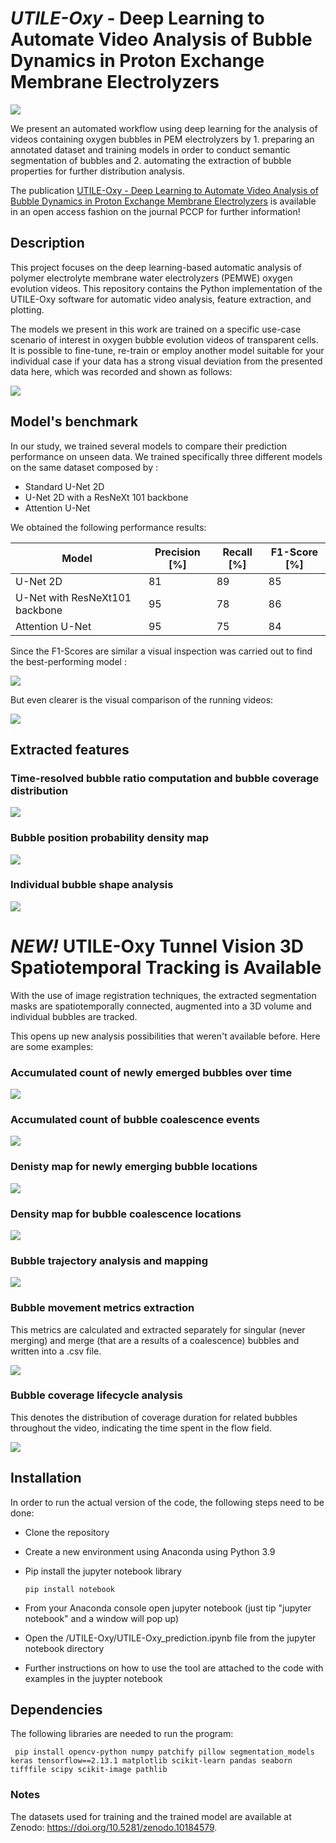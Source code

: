 # *UTILE-Oxy* - Deep Learning to Automate Video Analysis of Bubble Dynamics in Proton Exchange Membrane Electrolyzers

![](https://github.com/andyco98/UTILE-Oxy/blob/main/images/workflow.png)


We present  an automated workflow using deep learning for the analysis of videos containing oxygen bubbles in PEM electrolyzers by 1. preparing an annotated dataset and training models in order to conduct semantic segmentation of bubbles and 2. automating the extraction of bubble properties for further distribution analysis.

The publication [UTILE-Oxy - Deep Learning to Automate Video Analysis of Bubble Dynamics in Proton Exchange Membrane Electrolyzers](https://pubs.rsc.org/en/content/articlelanding/2024/cp/d3cp05869g) is available in an open access fashion on the journal PCCP for further information!


## Description
This project focuses on the deep learning-based automatic analysis of polymer electrolyte membrane water electrolyzers (PEMWE) oxygen evolution videos. 
This repository contains the Python implementation of the UTILE-Oxy software for automatic video analysis, feature extraction, and plotting.

The models we present in this work are trained on a specific use-case scenario of interest in oxygen bubble evolution videos of transparent cells. It is possible to fine-tune, re-train or employ another model suitable for your individual case if your data has a strong visual deviation from the presented data here, which was recorded and shown as follows:

![](https://github.com/andyco98/UTILE-Oxy/blob/main/images/figexperiment.png)

## Model's benchmark
In our study, we trained several models to compare their prediction performance on unseen data. We trained specifically three different models on the same dataset composed by :
- Standard U-Net 2D
- U-Net 2D with a ResNeXt 101 backbone 
- Attention U-Net

We obtained the following performance results:

| Model                           | Precision [%] | Recall [%] | F1-Score [%] |
|---------------------------------|----------------|------------|--------------|
| U-Net 2D                        | 81             | 89         | 85           |
| U-Net with ResNeXt101 backbone  | 95             | 78         | 86           |
| Attention U-Net                 | 95             | 75         | 84           |


Since the F1-Scores are similar a visual inspection was carried out to find the best-performing model :

![](https://github.com/andyco98/UTILE-Oxy/blob/main/images/benchmark.png)

But even clearer is the visual comparison of the running videos:

![](https://github.com/andyco98/UTILE-Oxy/blob/main/images/video_results.gif)

## Extracted features

### Time-resolved bubble ratio computation and bubble coverage distribution

![](https://github.com/andyco98/UTILE-Oxy/blob/main/images/timeresolved.png)

### Bubble position probability density map

![](https://github.com/andyco98/UTILE-Oxy/blob/main/images/heatmaps.png)

### Individual bubble shape analysis

![](https://github.com/andyco98/UTILE-Oxy/blob/main/images/individualcorrect.png)

# *NEW!* UTILE-Oxy Tunnel Vision 3D Spatiotemporal Tracking is Available

With the use of image registration techniques, the extracted segmentation masks are spatiotemporally connected, augmented into a 3D volume and individual bubbles are tracked. 

This opens up new analysis possibilities that weren't available before. Here are some examples:

### Accumulated count of newly emerged bubbles over time

![](https://github.com/alpcanaras/UTILE-Oxy-ALP-FORKED/blob/main/images/New%20Bubbles%20vs.%20Time%201500mV.png)

### Accumulated count of bubble coalescence events

![](https://github.com/alpcanaras/UTILE-Oxy-ALP-FORKED/blob/main/images/Merge%20Events%20vs.%20Time%201500mV.png)

### Denisty map for newly emerging bubble locations

![](https://github.com/alpcanaras/UTILE-Oxy-ALP-FORKED/blob/main/images/Bubble%20Emerging%20Points%20Heatmap%20for%201500mV.png)

### Density map for bubble coalescence locations

![](https://github.com/alpcanaras/UTILE-Oxy-ALP-FORKED/blob/main/images/Bubble%20Merging%20Points%20Density%20Map%20for%201500mV.png)

### Bubble trajectory analysis and mapping

![](https://github.com/alpcanaras/UTILE-Oxy-ALP-FORKED/blob/main/images/trajectory_1500mV_start_end_withavg_and_std_velocity.png)

### Bubble movement metrics extraction

This metrics are calculated and extracted separately for singular (never merging) and merge (that are a results of a coalescence) bubbles and written into a .csv file.

![](https://github.com/alpcanaras/UTILE-Oxy-ALP-FORKED/blob/main/images/Metrics%20CSV.png)

### Bubble coverage lifecycle analysis

This denotes the distribution of coverage duration for related bubbles throughout the video, indicating the time spent in the flow field.

![](https://github.com/alpcanaras/UTILE-Oxy-ALP-FORKED/blob/main/images/lifecycle_histogram_1500mV.png)


## Installation
In order to run the actual version of the code, the following steps need to be done:
- Clone the repository
- Create a new environment using Anaconda using Python 3.9
- Pip install the jupyter notebook library

    ```
    pip install notebook
    ```
- From your Anaconda console open jupyter notebook (just tip "jupyter notebook" and a window will pop up)
- Open the /UTILE-Oxy/UTILE-Oxy_prediction.ipynb file from the jupyter notebook directory
- Further instructions on how to use the tool are attached to the code with examples in the juypter notebook

## Dependencies
The following libraries are needed to run the program:

  ```
   pip install opencv-python numpy patchify pillow segmentation_models keras tensorflow==2.13.1 matplotlib scikit-learn pandas seaborn tifffile scipy scikit-image pathlib

   ```
### Notes

The datasets used for training and the trained model are available at Zenodo: https://doi.org/10.5281/zenodo.10184579.

